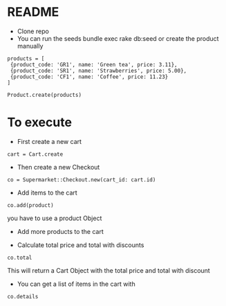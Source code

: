 # README

* Clone repo
* You can run the seeds bundle exec rake db:seed  or create the product manually 
 ```
products = [
  {product_code: 'GR1', name: 'Green tea', price: 3.11},
  {product_code: 'SR1', name: 'Strawberries', price: 5.00},
  {product_code: 'CF1', name: 'Coffee', price: 11.23}
]

Product.create(products)
```
# To execute 

* First create a new cart 
```
cart = Cart.create

```
* Then create a new Checkout
```
co = Supermarket::Checkout.new(cart_id: cart.id)
```
* Add items to the cart
```
co.add(product)
```
you have to use a product Object

* Add more products to the cart

* Calculate total price and total with discounts
```
co.total
```
This will return a Cart Object with the total price and total with discount

* You can get a list of items in the cart with 
```
co.details
```